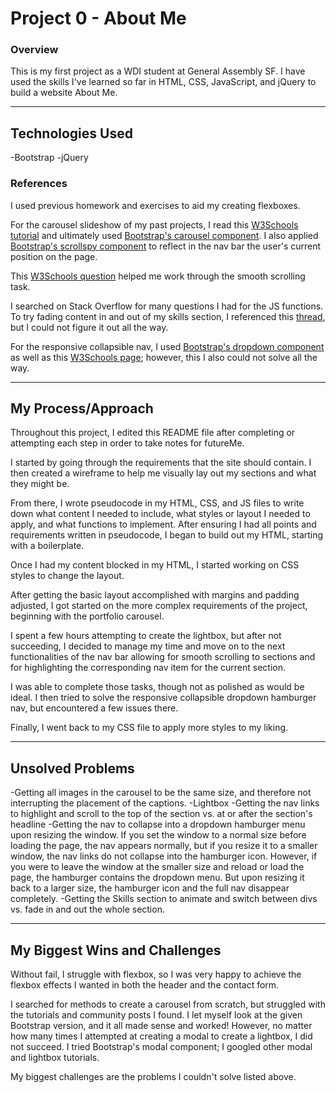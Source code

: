 # Project 0 - About Me

### Overview
This is my first project as a WDI student at General Assembly SF.  I have used the skills I've learned so far in HTML, CSS, JavaScript, and jQuery to build a website About Me.

---
## Technologies Used
-Bootstrap
-jQuery

### References
I used previous homework and exercises to aid my creating flexboxes.

For the carousel slideshow of my past projects, I read this <a href="https://www.w3schools.com/howto/howto_js_slideshow.asp">W3Schools tutorial</a> and ultimately used <a href="https://getbootstrap.com/docs/4.0/components/carousel/">Bootstrap's carousel component</a>.  I also applied <a href="https://getbootstrap.com/docs/4.0/components/scrollspy/">Bootstrap's scrollspy component</a> to reflect in the nav bar the user's current position on the page.

This <a href="https://www.w3schools.com/jquery/tryit.asp?filename=tryjquery_eff_animate_smoothscroll">W3Schools question</a> helped me work through the smooth scrolling task.

I searched on Stack Overflow for many questions I had for the JS functions.
To try fading content in and out of my skills section, I referenced this <a href="https://stackoverflow.com/questions/3670487/jquery-text-fade-transition-from-one-text-to-another">thread</a>, but I could not figure it out all the way.

For the responsive collapsible nav, I used <a href="https://getbootstrap.com/docs/4.0/components/dropdowns/">Bootstrap's dropdown component</a> as well as this <a href="https://www.w3schools.com/howto/howto_js_media_queries.asp">W3Schools page</a>; however, this I also could not solve all the way.

---
## My Process/Approach
Throughout this project, I edited this README file after completing or attempting each step in order to take notes for futureMe.

I started by going through the requirements that the site should contain.  I then created a wireframe to help me visually lay out my sections and what they might be.

<!-- Insert wireframe photo here -->

From there, I wrote pseudocode in my HTML, CSS, and JS files to write down what content I needed to include, what styles or layout I needed to apply, and what functions to implement.  After ensuring I had all points and requirements written in pseudocode, I began to build out my HTML, starting with a boilerplate.

Once I had my content blocked in my HTML, I started working on CSS styles to change the layout.

After getting the basic layout accomplished with margins and padding adjusted, I got started on the more complex requirements of the project, beginning with the portfolio carousel.

I spent a few hours attempting to create the lightbox, but after not succeeding, I decided to manage my time and move on to the next functionalities of the nav bar allowing for smooth scrolling to sections and for highlighting the corresponding nav item for the current section.

I was able to complete those tasks, though not as polished as would be ideal.  I then tried to solve the responsive collapsible dropdown hamburger nav, but encountered a few issues there.

Finally, I went back to my CSS file to apply more styles to my liking.

---
## Unsolved Problems
-Getting all images in the carousel to be the same size, and therefore not interrupting the placement of the captions.
-Lightbox
-Getting the nav links to highlight and scroll to the top of the section vs. at or after the section's headline
-Getting the nav to collapse into a dropdown hamburger menu upon resizing the window.  If you set the window to a normal size before loading the page, the nav appears normally, but if you resize it to a smaller window, the nav links do not collapse into the hamburger icon.  However, if you were to leave the window at the smaller size and reload or load the page, the hamburger contains the dropdown menu.  But upon resizing it back to a larger size, the hamburger icon and the full nav disappear completely.
-Getting the Skills section to animate and switch between divs vs. fade in and out the whole section.



---
## My Biggest Wins and Challenges
Without fail, I struggle with flexbox, so I was very happy to achieve the flexbox effects I wanted in both the header and the contact form.

I searched for methods to create a carousel from scratch, but struggled with the tutorials and community posts I found.  I let myself look at the given Bootstrap version, and it all made sense and worked!  However, no matter how many times I attempted at creating a modal to create a lightbox, I did not succeed.  I tried Bootstrap's modal component; I googled other modal and lightbox tutorials.

My biggest challenges are the problems I couldn't solve listed above.
